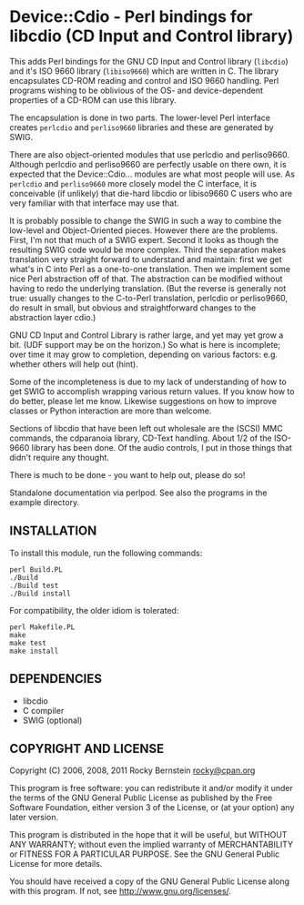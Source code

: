Device::Cdio - Perl bindings for libcdio (CD Input and Control library)
============================================================================

This adds Perl bindings for the GNU CD Input and Control library
(`libcdio`) and it's ISO 9660 library (`libiso9660`) which are written
in C. The library encapsulates CD-ROM reading and control and ISO 9660
handling. Perl programs wishing to be oblivious of the OS- and
device-dependent properties of a CD-ROM can use this library.

The encapsulation is done in two parts. The lower-level Perl interface
creates `perlcdio` and `perliso9660` libraries and these are generated by
SWIG.

There are also object-oriented modules that use perlcdio and
perliso9660. Although perlcdio and perliso9660 are perfectly usable on
there own, it is expected that the Device::Cdio... modules are what
most people will use. As `perlcdio` and `perliso9660` more closely model
the C interface, it is conceivable (if unlikely) that die-hard libcdio
or libiso9660 C users who are very familiar with that interface may
use that.

It is probably possible to change the SWIG in such a way to combine
the low-level and Object-Oriented pieces. However there are the
problems. First, I'm not that much of a SWIG expert. Second it looks
as though the resulting SWIG code would be more complex. Third the
separation makes translation very straight forward to understand and
maintain: first we get what's in C into Perl as a one-to-one
translation. Then we implement some nice Perl abstraction off of
that. The abstraction can be modified without having to redo the
underlying translation. (But the reverse is generally not true:
usually changes to the C-to-Perl translation, perlcdio or perliso9660,
do result in small, but obvious and straightforward changes to the
abstraction layer cdio.)

GNU CD Input and Control Library is rather large, and yet may yet grow
a bit. (UDF support may be on the horizon.)  So what is here is
incomplete; over time it may grow to completion, depending on various
factors: e.g. whether others will help out (hint).

Some of the incompleteness is due to my lack of understanding of how
to get SWIG to accomplish wrapping various return values. If you know
how to do better, please let me know. Likewise suggestions on how to
improve classes or Python interaction are more than welcome.

Sections of libcdio that have been left out wholesale are the (SCSI)
MMC commands, the cdparanoia library, CD-Text handling. About 1/2 of
the ISO-9660 library has been done. Of the audio controls, I put in
those things that didn't require any thought.

There is much to be done - you want to help out, please do so!

Standalone documentation via perlpod. See also the
programs in the example directory.


INSTALLATION
------------

To install this module, run the following commands:

    perl Build.PL
    ./Build
    ./Build test
    ./Build install


For compatibility, the older idiom is tolerated:

    perl Makefile.PL
    make
    make test
    make install


DEPENDENCIES
------------

* libcdio
* C compiler
* SWIG (optional)


COPYRIGHT AND LICENSE
---------------------

  Copyright (C) 2006, 2008, 2011 Rocky Bernstein <rocky@cpan.org>

  This program is free software: you can redistribute it and/or modify
  it under the terms of the GNU General Public License as published by
  the Free Software Foundation, either version 3 of the License, or
  (at your option) any later version.

  This program is distributed in the hope that it will be useful,
  but WITHOUT ANY WARRANTY; without even the implied warranty of
  MERCHANTABILITY or FITNESS FOR A PARTICULAR PURPOSE.  See the
  GNU General Public License for more details.

  You should have received a copy of the GNU General Public License
  along with this program.  If not, see <http://www.gnu.org/licenses/>.
